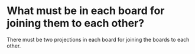 # What must be in each board for joining them to each other?

There must be two projections in each board for joining the boards to each other.
